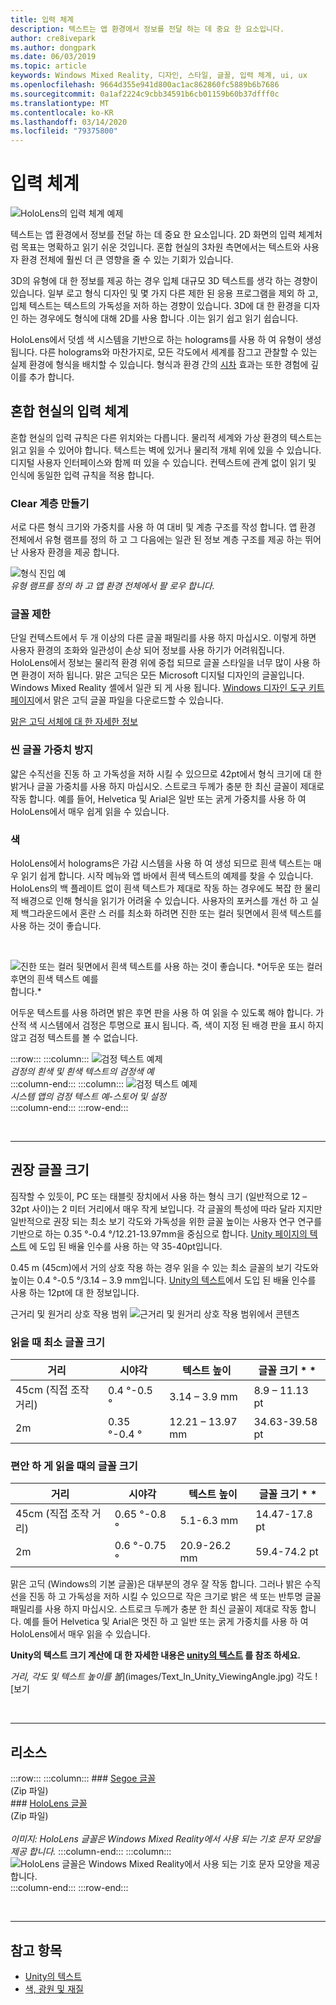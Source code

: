 ```yaml
---
title: 입력 체계
description: 텍스트는 앱 환경에서 정보를 전달 하는 데 중요 한 요소입니다.
author: cre8ivepark
ms.author: dongpark
ms.date: 06/03/2019
ms.topic: article
keywords: Windows Mixed Reality, 디자인, 스타일, 글꼴, 입력 체계, ui, ux
ms.openlocfilehash: 9664d355e941d800ac1ac862860fc5889b6b7686
ms.sourcegitcommit: 0a1af2224c9cbb34591b6cb01159b60b37dfff0c
ms.translationtype: MT
ms.contentlocale: ko-KR
ms.lasthandoff: 03/14/2020
ms.locfileid: "79375800"
---
```

# <a name="typography"></a>입력 체계

![HoloLens의 입력 체계 예제](images/typography-cover.png)<br>


텍스트는 앱 환경에서 정보를 전달 하는 데 중요 한 요소입니다. 2D 화면의 입력 체계처럼 목표는 명확하고 읽기 쉬운 것입니다. 혼합 현실의 3차원 측면에서는 텍스트와 사용자 환경 전체에 훨씬 더 큰 영향을 줄 수 있는 기회가 있습니다.

3D의 유형에 대 한 정보를 제공 하는 경우 입체 대규모 3D 텍스트를 생각 하는 경향이 있습니다. 일부 로고 형식 디자인 및 몇 가지 다른 제한 된 응용 프로그램을 제외 하 고, 입체 텍스트는 텍스트의 가독성을 저하 하는 경향이 있습니다. 3D에 대 한 환경을 디자인 하는 경우에도 형식에 대해 2D를 사용 합니다 .이는 읽기 쉽고 읽기 쉽습니다.

HoloLens에서 덧셈 색 시스템을 기반으로 하는 holograms를 사용 하 여 유형이 생성 됩니다. 다른 holograms와 마찬가지로, 모든 각도에서 세계를 잠그고 관찰할 수 있는 실제 환경에 형식을 배치할 수 있습니다. 형식과 환경 간의 [시차](https://en.wikipedia.org/wiki/Parallax) 효과는 또한 경험에 깊이를 추가 합니다.

## <a name="typography-in-mixed-reality"></a>혼합 현실의 입력 체계

혼합 현실의 입력 규칙은 다른 위치와는 다릅니다. 물리적 세계와 가상 환경의 텍스트는 읽고 읽을 수 있어야 합니다. 텍스트는 벽에 있거나 물리적 개체 위에 있을 수 있습니다. 디지털 사용자 인터페이스와 함께 떠 있을 수 있습니다. 컨텍스트에 관계 없이 읽기 및 인식에 동일한 입력 규칙을 적용 합니다.

### <a name="create-clear-hierarchy"></a>Clear 계층 만들기

서로 다른 형식 크기와 가중치를 사용 하 여 대비 및 계층 구조를 작성 합니다. 앱 환경 전체에서 유형 램프를 정의 하 고 그 다음에는 일관 된 정보 계층 구조를 제공 하는 뛰어난 사용자 환경을 제공 합니다.

![형식 진입 예](images/typography-ramp-1000px.jpg)<br>
*유형 램프를 정의 하 고 앱 환경 전체에서 팔 로우 합니다.*

### <a name="limit-your-fonts"></a>글꼴 제한

단일 컨텍스트에서 두 개 이상의 다른 글꼴 패밀리를 사용 하지 마십시오. 이렇게 하면 사용자 환경의 조화와 일관성이 손상 되어 정보를 사용 하기가 어려워집니다. HoloLens에서 정보는 물리적 환경 위에 중첩 되므로 글꼴 스타일을 너무 많이 사용 하면 환경이 저하 됩니다. 맑은 고딕은 모든 Microsoft 디지털 디자인의 글꼴입니다. Windows Mixed Reality 셸에서 일관 되 게 사용 됩니다. [Windows 디자인 도구 키트 페이지](https://docs.microsoft.com/windows/uwp/design-downloads/)에서 맑은 고딕 글꼴 파일을 다운로드할 수 있습니다.

[맑은 고딕 서체에 대 한 자세한 정보](https://docs.microsoft.com/windows/uwp/design/style/typography)

### <a name="avoid-thin-font-weights"></a>씬 글꼴 가중치 방지

얇은 수직선을 진동 하 고 가독성을 저하 시킬 수 있으므로 42pt에서 형식 크기에 대 한 밝거나 글꼴 가중치를 사용 하지 마십시오. 스트로크 두께가 충분 한 최신 글꼴이 제대로 작동 합니다. 예를 들어, Helvetica 및 Arial은 일반 또는 굵게 가중치를 사용 하 여 HoloLens에서 매우 쉽게 읽을 수 있습니다.

### <a name="color"></a>색

HoloLens에서 holograms은 가감 시스템을 사용 하 여 생성 되므로 흰색 텍스트는 매우 읽기 쉽게 합니다. 시작 메뉴와 앱 바에서 흰색 텍스트의 예제를 찾을 수 있습니다. HoloLens의 백 플레이트 없이 흰색 텍스트가 제대로 작동 하는 경우에도 복잡 한 물리적 배경으로 인해 형식을 읽기가 어려울 수 있습니다. 사용자의 포커스를 개선 하 고 실제 백그라운드에서 혼란 스 러를 최소화 하려면 진한 또는 컬러 뒷면에서 흰색 텍스트를 사용 하는 것이 좋습니다.

<br>


![진한 또는 컬러 뒷면에서 흰색 텍스트를 사용 하는 것이 좋습니다. *어두운 또는 컬러 후면의 흰색 텍스트 예를](images/typography-whiteonblack2-1000px.jpg)
합니다.*
<br>

어두운 텍스트를 사용 하려면 밝은 후면 판을 사용 하 여 읽을 수 있도록 해야 합니다. 가산적 색 시스템에서 검정은 투명으로 표시 됩니다. 즉, 색이 지정 된 배경 판을 표시 하지 않고 검정 텍스트를 볼 수 없습니다.

:::row:::
    :::column:::
        ![검정 텍스트 예제](images/typography-whiteonblack.png)<br>
        *검정의 흰색 및 흰색 텍스트의 검정색 예*<br>
    :::column-end:::
    :::column:::
        ![검정 텍스트 예제](images/640px-typography-blackonwhite.jpg)<br>
        *시스템 앱의 검정 텍스트 예-스토어 및 설정*<br>
    :::column-end:::
:::row-end:::

<br>

---

## <a name="recommended-font-size"></a>권장 글꼴 크기

짐작할 수 있듯이, PC 또는 태블릿 장치에서 사용 하는 형식 크기 (일반적으로 12 – 32pt 사이)는 2 미터 거리에서 매우 작게 보입니다. 각 글꼴의 특성에 따라 달라 지지만 일반적으로 권장 되는 최소 보기 각도와 가독성을 위한 글꼴 높이는 사용자 연구 연구를 기반으로 하는 0.35 °-0.4 °/12.21-13.97mm을 중심으로 합니다. [Unity 페이지의 텍스트](text-in-unity.md) 에 도입 된 배율 인수를 사용 하는 약 35-40pt입니다. 

0\.45 m (45cm)에서 거의 상호 작용 하는 경우 읽을 수 있는 최소 글꼴의 보기 각도와 높이는 0.4 °-0.5 °/3.14 – 3.9 mm입니다. [Unity의 텍스트](text-in-unity.md)에서 도입 된 배율 인수를 사용 하는 12pt에 대 한 정보입니다.

근거리 및 원거리 상호 작용 범위 ![근거리 *및 원거리 상호 작용 범위에서 콘텐츠*](images/typography-distance-1000px.jpg)


### <a name="the-minimum-legible-font-size"></a>읽을 때 최소 글꼴 크기
| 거리 | 시야각 | 텍스트 높이 | 글꼴 크기 * * |
|---------|---------|---------|---------|
| 45cm (직접 조작 거리) | 0.4 °-0.5 ° | 3.14 – 3.9 mm | 8.9 – 11.13 pt |
| 2m | 0.35 °-0.4 ° | 12.21 – 13.97 mm | 34.63-39.58 pt |


### <a name="the-comfortably-legible-font-size"></a>편안 하 게 읽을 때의 글꼴 크기
| 거리 | 시야각 | 텍스트 높이 | 글꼴 크기 * * |
|---------|---------|---------|---------|
| 45cm (직접 조작 거리) | 0.65 °-0.8 ° | 5.1-6.3 mm | 14.47-17.8 pt |
| 2m | 0.6 °-0.75 ° | 20.9-26.2 mm | 59.4-74.2 pt |


맑은 고딕 (Windows의 기본 글꼴)은 대부분의 경우 잘 작동 합니다. 그러나 밝은 수직선을 진동 하 고 가독성을 저하 시킬 수 있으므로 작은 크기로 밝은 색 또는 반투명 글꼴 패밀리를 사용 하지 마십시오. 스트로크 두께가 충분 한 최신 글꼴이 제대로 작동 합니다. 예를 들어 Helvetica 및 Arial은 멋진 하 고 일반 또는 굵게 가중치를 사용 하 여 HoloLens에서 매우 읽을 수 있습니다.

**Unity의 텍스트 크기 계산에 대 한 자세한 내용은 [unity의 텍스트](text-in-unity.md) 를 참조 하세요.**

*거리, 각도 및 텍스트 높이를 볼*](images/Text_In_Unity_ViewingAngle.jpg)
각도 ![보기

<br>

---

## <a name="resources"></a>리소스

:::row:::
    :::column:::
    ### <a name="segoe-fontsbr"></a>[Segoe 글꼴](https://download.microsoft.com/download/1/B/C/1BCF071A-78EE-4968-ACBE-15461C274B61/Segoe%20fonts%20v1705.zip)<br>
    (Zip 파일)<br>
    ### <a name="hololens-fontbr"></a>[HoloLens 글꼴](https://download.microsoft.com/download/3/8/D/38D659E2-4B9C-413A-B2E7-1956181DC427/Hololens%20font.zip)<br>
    (Zip 파일)<br>
    <br>
    *이미지: HoloLens 글꼴은 Windows Mixed Reality에서 사용 되는 기호 문자 모양을 제공 합니다.*
    :::column-end:::
        :::column:::
        ![HoloLens 글꼴은 Windows Mixed Reality에서 사용 되는 기호 문자 모양을 제공 합니다.](images/hololensmdl2symbols.jpg)<br>
    :::column-end:::
:::row-end:::


<br>

---


## <a name="see-also"></a>참고 항목
* [Unity의 텍스트](text-in-unity.md)
* [색, 광원 및 재질](color,-light-and-materials.md)
